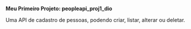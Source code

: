 **Meu Primeiro Projeto: peopleapi_proj1_dio**


Uma API de cadastro de pessoas, podendo criar, listar, alterar ou deletar.
